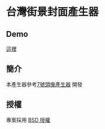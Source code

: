 # 台灣街景封面產生器

## Demo

[這裡](http://twstreet.spotlights.news)


## 簡介

本產生器參考[7號頭像產生器](https://github.com/goooooooogle/7) 開發

## 授權

專案採用 [BSD 授權](LICENSE)
